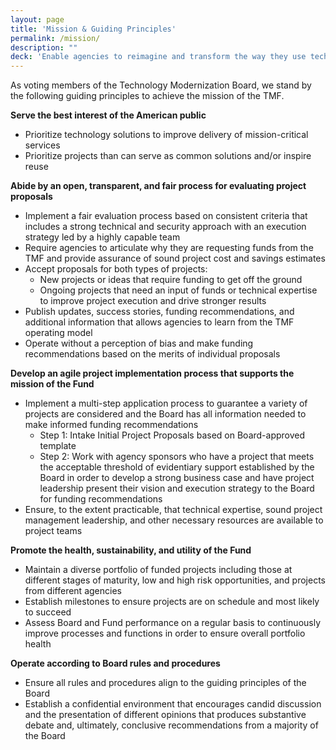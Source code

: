 ```yaml
---
layout: page
title: 'Mission & Guiding Principles'
permalink: /mission/
description: ""
deck: 'Enable agencies to reimagine and transform the way they use technology to deliver their mission and services to the American public in an effective, efficient, and secure manner'
---
```


As voting members of the Technology Modernization Board, we stand by the following guiding principles to achieve the mission of the TMF.

**Serve the best interest of the American public**
- Prioritize technology solutions to improve delivery of mission-critical services
- Prioritize projects than can serve as common solutions and/or inspire reuse

**Abide by an open, transparent, and fair process for evaluating project proposals**
- Implement a fair evaluation process based on consistent criteria that includes a strong technical and security approach with an execution strategy led by a highly capable team
- Require agencies to articulate why they are requesting funds from the TMF and provide assurance of sound project cost and savings estimates
- Accept proposals for both types of projects:
  - New projects or ideas that require funding to get off the ground
  - Ongoing projects that need an input of funds or technical expertise to improve project execution and drive stronger results
- Publish updates, success stories, funding recommendations, and additional information that allows agencies to learn from the TMF operating model
- Operate without a perception of bias and make funding recommendations based on the merits of individual proposals

**Develop an agile project implementation process that supports the mission of the Fund**
- Implement a multi-step application process to guarantee a variety of projects are considered and the Board has all information needed to make informed funding recommendations
  - Step 1: Intake Initial Project Proposals based on Board-approved template
  - Step 2: Work with agency sponsors who have a project that meets the acceptable threshold of evidentiary support established by the Board in order to develop a strong business case and have project leadership present their vision and execution strategy to the Board for funding recommendations
- Ensure, to the extent practicable, that technical expertise, sound project management leadership, and other necessary resources are available to project teams

**Promote the health, sustainability, and utility of the Fund**
- Maintain a diverse portfolio of funded projects including those at different stages of maturity, low and high risk opportunities, and projects from different agencies
- Establish milestones to ensure projects are on schedule and most likely to succeed
- Assess Board and Fund performance on a regular basis to continuously improve processes and functions in order to ensure overall portfolio health

**Operate according to Board rules and procedures**
- Ensure all rules and procedures align to the guiding principles of the Board
- Establish a confidential environment that encourages candid discussion and the presentation of different opinions that produces substantive debate and, ultimately, conclusive recommendations from a majority of the Board
